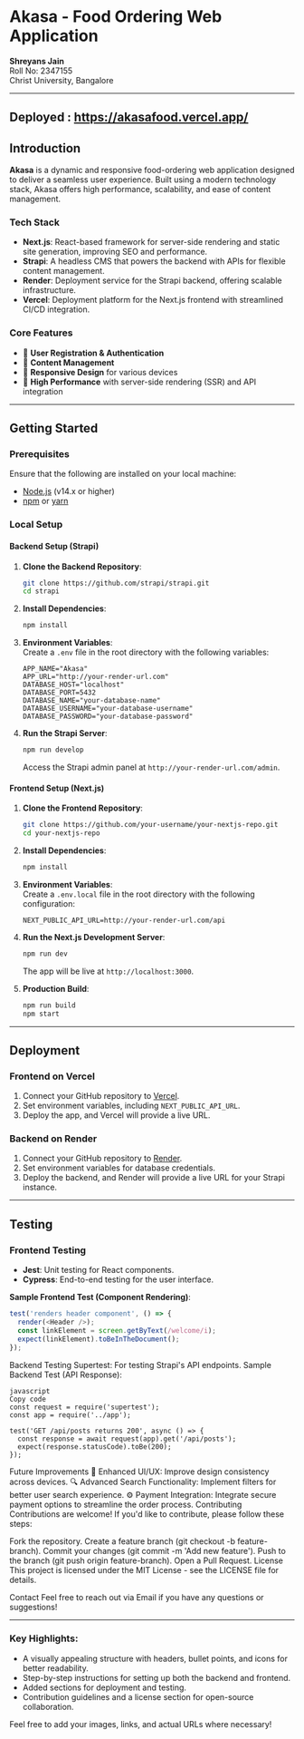 # **Akasa - Food Ordering Web Application**
**Shreyans Jain**  
Roll No: 2347155  
Christ University, Bangalore  

---
Deployed : https://akasafood.vercel.app/
---

## **Introduction**

**Akasa** is a dynamic and responsive food-ordering web application designed to deliver a seamless user experience. Built using a modern technology stack, Akasa offers high performance, scalability, and ease of content management.

### **Tech Stack**
- **Next.js**: React-based framework for server-side rendering and static site generation, improving SEO and performance.
- **Strapi**: A headless CMS that powers the backend with APIs for flexible content management.
- **Render**: Deployment service for the Strapi backend, offering scalable infrastructure.
- **Vercel**: Deployment platform for the Next.js frontend with streamlined CI/CD integration.

### **Core Features**
- 🔐 **User Registration & Authentication**
- 📝 **Content Management**
- 📱 **Responsive Design** for various devices
- 🚀 **High Performance** with server-side rendering (SSR) and API integration

---

## **Getting Started**

### **Prerequisites**
Ensure that the following are installed on your local machine:
- [Node.js](https://nodejs.org/) (v14.x or higher)
- [npm](https://www.npmjs.com/) or [yarn](https://yarnpkg.com/)

### **Local Setup**

#### **Backend Setup (Strapi)**
1. **Clone the Backend Repository**:
    ```bash
    git clone https://github.com/strapi/strapi.git
    cd strapi
    ```

2. **Install Dependencies**:
    ```bash
    npm install
    ```

3. **Environment Variables**:  
   Create a `.env` file in the root directory with the following variables:
    ```env
    APP_NAME="Akasa"
    APP_URL="http://your-render-url.com"
    DATABASE_HOST="localhost"
    DATABASE_PORT=5432
    DATABASE_NAME="your-database-name"
    DATABASE_USERNAME="your-database-username"
    DATABASE_PASSWORD="your-database-password"
    ```

4. **Run the Strapi Server**:
    ```bash
    npm run develop
    ```

   Access the Strapi admin panel at `http://your-render-url.com/admin`.

#### **Frontend Setup (Next.js)**
1. **Clone the Frontend Repository**:
    ```bash
    git clone https://github.com/your-username/your-nextjs-repo.git
    cd your-nextjs-repo
    ```

2. **Install Dependencies**:
    ```bash
    npm install
    ```

3. **Environment Variables**:  
   Create a `.env.local` file in the root directory with the following configuration:
    ```env
    NEXT_PUBLIC_API_URL=http://your-render-url.com/api
    ```

4. **Run the Next.js Development Server**:
    ```bash
    npm run dev
    ```
    The app will be live at `http://localhost:3000`.

5. **Production Build**:
    ```bash
    npm run build
    npm start
    ```

---

## **Deployment**

### **Frontend on Vercel**
1. Connect your GitHub repository to [Vercel](https://vercel.com/).
2. Set environment variables, including `NEXT_PUBLIC_API_URL`.
3. Deploy the app, and Vercel will provide a live URL.

### **Backend on Render**
1. Connect your GitHub repository to [Render](https://render.com/).
2. Set environment variables for database credentials.
3. Deploy the backend, and Render will provide a live URL for your Strapi instance.

---

## **Testing**

### **Frontend Testing**
- **Jest**: Unit testing for React components.
- **Cypress**: End-to-end testing for the user interface.

**Sample Frontend Test (Component Rendering)**:
```javascript
test('renders header component', () => {
  render(<Header />);
  const linkElement = screen.getByText(/welcome/i);
  expect(linkElement).toBeInTheDocument();
});
```
Backend Testing
Supertest: For testing Strapi's API endpoints.
Sample Backend Test (API Response):

```
javascript
Copy code
const request = require('supertest');
const app = require('../app');

test('GET /api/posts returns 200', async () => {
  const response = await request(app).get('/api/posts');
  expect(response.statusCode).toBe(200);
});
```
Future Improvements
🎨 Enhanced UI/UX: Improve design consistency across devices.
🔍 Advanced Search Functionality: Implement filters for better user search experience.
⚙️ Payment Integration: Integrate secure payment options to streamline the order process.
Contributing
Contributions are welcome! If you'd like to contribute, please follow these steps:

Fork the repository.
Create a feature branch (git checkout -b feature-branch).
Commit your changes (git commit -m 'Add new feature').
Push to the branch (git push origin feature-branch).
Open a Pull Request.
License
This project is licensed under the MIT License - see the LICENSE file for details.

Contact
Feel free to reach out via Email if you have any questions or suggestions!

---

### **Key Highlights:**
- A visually appealing structure with headers, bullet points, and icons for better readability.
- Step-by-step instructions for setting up both the backend and frontend.
- Added sections for deployment and testing.
- Contribution guidelines and a license section for open-source collaboration.

Feel free to add your images, links, and actual URLs where necessary!







